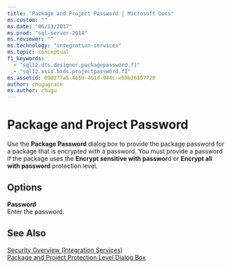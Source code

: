 ```yaml
---
title: "Package and Project Password | Microsoft Docs"
ms.custom: ""
ms.date: "06/13/2017"
ms.prod: "sql-server-2014"
ms.reviewer: ""
ms.technology: "integration-services"
ms.topic: conceptual
f1_keywords: 
  - "sql12.dts.designer.packagepassword.f1"
  - "sql12.ssis.bids.projectpassword.f1"
ms.assetid: 090277a5-4659-461d-944c-eb9b26167720
author: chugugrace
ms.author: chugu
---
```

# Package and Project Password
  Use the **Package Password** dialog box to provide the package password for a package that is encrypted with a password. You must provide a password if the package uses the **Encrypt sensitive with passwor**d or **Encrypt all with password** protection level.  
  
## Options  
 **Password**  
 Enter the password.  
  
## See Also  
 [Security Overview &#40;Integration Services&#41;](security/security-overview-integration-services.md)   
 [Package and Project Protection Level Dialog Box](../../2014/integration-services/package-and-project-protection-level-dialog-box.md)  
  
  
